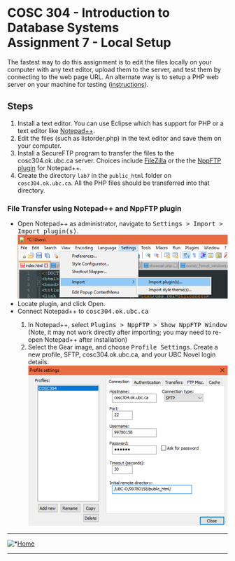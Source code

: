 <!DOCTYPE html>
<html>
<head>
<title>COSC 304 Assignment 7</title>
<link href="../../assign.css" type=text/css rel=stylesheet>
</head>

<body>

<h1>COSC 304 - Introduction to Database Systems
<br>Assignment 7 - Local Setup</h1>

<p>The fastest way to do this assignment is to edit the files locally on your computer with any text editor, upload them to the server, and test them by connecting to the web page URL. An alternate way is to setup a PHP web server on your machine for testing (<a href="setup.html">instructions</a>).</p>


<h2>Steps</h2>

<ol>

<li>Install a text editor. You can use Eclipse which has support for PHP or a text editor like <a href="https://notepad-plus-plus.org/download/">Notepad++</a>.</li>
<li>Edit the files (such as listorder.php) in the text editor and save them on your computer.</li>
<li>Install a SecureFTP program to transfer the files to the cosc304.ok.ubc.ca server. Choices include <a href="../../../Notes/filezilla/filezilla.html">FileZilla</a> or the the <a href="https://github.com/ashkulz/NppFTP/releases">NppFTP plugin</a> for Notepad++.</li>
<li>Create the directory <code>lab7</code> in the <code>public_html</code> folder on <code>cosc304.ok.ubc.ca</code>. All the PHP files should be transferred into that directory.</li>
</ol>

<h3>File Transfer using Notepad++ and NppFTP plugin</h3>

<ul>
<li>Open Notepad++ as administrator, navigate to <tt>Settings > Import > Import plugin(s)</tt>. <br/>
<img src="img/import_plugin.png">
<li>Locate plugin, and click Open.</li>
</ol>
<li>Connect Notepad++ to <tt>cosc304.ok.ubc.ca</tt></li>
<ol>
<li>In Notepad++, select <tt>Plugins > NppFTP > Show NppFTP Window</tt> (Note, it may not work directly after importing; you may need to re-open Notepad++ after installation)</li>
<li>Select the Gear image, and choose <tt>Profile Settings</tt>. Create a new profile, SFTP, cosc304.ok.ubc.ca, and your UBC Novel login details. <br/>
<img src="img/npp_configure_2.png"></li>
</ul>

<hr>
<img src="../../../../../images/go-upwd.gif" alt="*" align="top" height="14" width="14"><a href="../../index.html">Home</a>
<hr>

</body>
</html>
